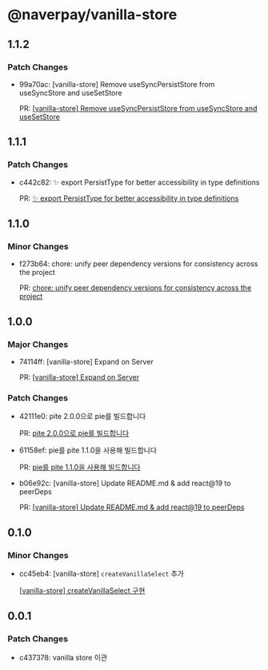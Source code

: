 # @naverpay/vanilla-store

## 1.1.2

### Patch Changes

-   99a70ac: [vanilla-store] Remove useSyncPersistStore from useSyncStore and useSetStore

    PR: [[vanilla-store] Remove useSyncPersistStore from useSyncStore and useSetStore](https://github.com/NaverPayDev/pie/pull/181)

## 1.1.1

### Patch Changes

-   c442c82: ✨ export PersistType for better accessibility in type definitions

    PR: [✨ export PersistType for better accessibility in type definitions](https://github.com/NaverPayDev/pie/pull/164)

## 1.1.0

### Minor Changes

-   f273b64: chore: unify peer dependency versions for consistency across the project

    PR: [chore: unify peer dependency versions for consistency across the project](https://github.com/NaverPayDev/pie/pull/148)

## 1.0.0

### Major Changes

-   74114ff: [vanilla-store] Expand on Server

    PR: [[vanilla-store] Expand on Server](https://github.com/NaverPayDev/pie/pull/131)

### Patch Changes

-   42111e0: pite 2.0.0으로 pie를 빌드합니다

    PR: [pite 2.0.0으로 pie를 빌드합니다](https://github.com/NaverPayDev/pie/pull/134)

-   61158ef: pie를 pite 1.1.0을 사용해 빌드합니다

    PR: [pie를 pite 1.1.0을 사용해 빌드합니다](https://github.com/NaverPayDev/pie/pull/125)

-   b06e92c: [vanilla-store] Update README.md & add react@19 to peerDeps

    PR: [[vanilla-store] Update README.md & add react@19 to peerDeps](https://github.com/NaverPayDev/pie/pull/135)

## 0.1.0

### Minor Changes

-   cc45eb4: [vanilla-store] `createVanillaSelect` 추가

    [[vanilla-store] createVanillaSelect 구현](https://github.com/NaverPayDev/pie/pull/113)

## 0.0.1

### Patch Changes

-   c437378: vanilla store 이관
